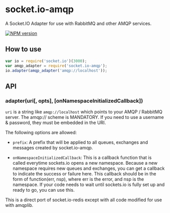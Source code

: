 # socket.io-amqp

A Socket.IO Adapter for use with RabbitMQ and other AMQP services.

[![NPM version](https://badge.fury.io/js/socket.io-amqp.svg)](http://badge.fury.io/js/socket.io-amqp)

## How to use

```js
var io = require('socket.io')(3000);
var amqp_adapter = require('socket.io-amqp');
io.adapter(amqp_adapter('amqp://localhost'));
```
## API

### adapter(uri[, opts], [onNamespaceInitializedCallback])

`uri` is a string like `amqp://localhost` which points to your AMQP / RabbitMQ server.
The amqp:// scheme is MANDATORY. If you need to use a username & password, they must
be embedded in the URI.

The following options are allowed:

- `prefix`: A prefix that will be applied to all queues, exchanges and messages created by socket.io-amqp.

- `onNamespaceInitializedCallback`: This is a callback function that is called everytime sockets.io opens a new namespace. Because a new namespace requires new queues and exchanges, you can get a callback to indicate the success or failure here. This callback should be in the form of function(err, nsp), where err is the error, and nsp is the namespace. If your code needs to wait until sockets.io is fully set up and ready to go, you can use this.


This is a direct port of socket.io-redis except with all code modified for use with amqplib.

